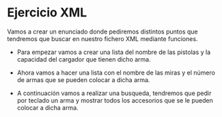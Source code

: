 # Ejercicio XML

Vamos a crear un enunciado donde pediremos distintos puntos que tendremos que buscar en nuestro fichero XML mediante funciones.

- Para empezar vamos a crear una lista del nombre de las pistolas y la capacidad del cargador que tienen dicho arma. 

- Ahora vamos a hacer una lista con el nombre de las miras y el número de armas que se pueden colocar a dicha arma.

- A continuación vamos a realizar una busqueda, tendremos que pedir por teclado un arma y mostrar todos los accesorios que se le pueden colocar a dicha arma.